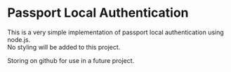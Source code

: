 # Passport Local Authentication  
  
This is a very simple implementation of passport local authentication using node.js.  
No styling will be added to this project.  

Storing on github for use in a future project.
